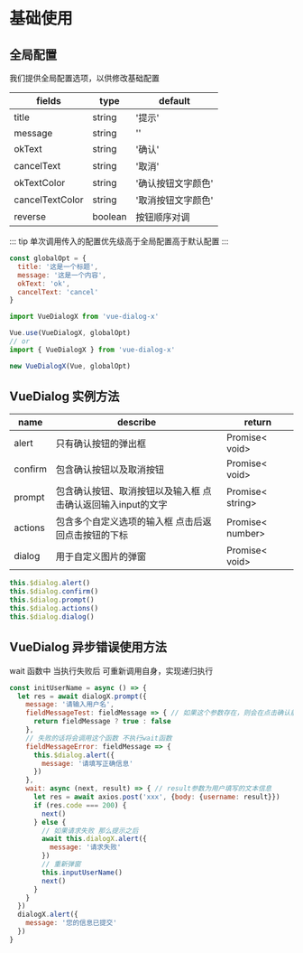 <script>
export default {
  mounted () {
    (adsbygoogle = window.adsbygoogle || []).push({
      google_ad_client: "ca-pub-6177820902567416",
      enable_page_level_ads: true
    });
    let dialogX = new window.VueDialogX(window.Vue, {
      okTextColor: 'red',
      cancelTextColor: 'green'
    })
    window.dialogX = dialogX
  },
  methods: {
    createDialog () {
      this.dialogX = new window.VueDialogX(window.Vue)
    },
    async buy () {
      if (!this.dialogX) this.createDialog()
      await this.dialogX.confirm({message: '点击确认后购买', wait: next => setTimeout(() => next(), 1500)})
      this.dialogX.alert({message: '购买成功'})
    },
    confirm () {
      if (!this.dialogX) this.createDialog()
      this.dialogX.confirm({title: '这是一个标题', message: '这是一个内容', okText: '去登陆'})
    }
  }
}
</script>


# 基础使用

## 全局配置

<template>
<button class="button" @click="confirm">confirm</button>
</template>

我们提供全局配置选项，以供修改基础配置


fields|type|default
|--   |-|-|
|title|string|'提示'|
|message|string|''|
|okText|string|'确认'|
|cancelText|string|'取消'|
|okTextColor|string|'确认按钮文字颜色'|
|cancelTextColor|string|'取消按钮文字颜色'|
|reverse | boolean | 按钮顺序对调 |

::: tip
单次调用传入的配置优先级高于全局配置高于默认配置
:::

``` js
const globalOpt = {
  title: '这是一个标题',
  message: '这是一个内容',
  okText: 'ok',
  cancelText: 'cancel'
}

import VueDialogX from 'vue-dialog-x'

Vue.use(VueDialogX, globalOpt)
// or
import { VueDialogX } from 'vue-dialog-x'

new VueDialogX(Vue, globalOpt)
```

## VueDialog 实例方法

name|describe|return
|---|-------|------|
alert|只有确认按钮的弹出框|Promise< void>
confirm|包含确认按钮以及取消按钮|Promise< void>
prompt|包含确认按钮、取消按钮以及输入框 点击确认返回输入input的文字|Promise< string>
actions|包含多个自定义选项的输入框 点击后返回点击按钮的下标|Promise< number>
dialog|用于自定义图片的弹窗|Promise< void>

``` js
this.$dialog.alert()
this.$dialog.confirm()
this.$dialog.prompt()
this.$dialog.actions()
this.$dialog.dialog()
```

## VueDialog 异步错误使用方法

wait 函数中 当执行失败后 可重新调用自身，实现递归执行

``` js
const initUserName = async () => {
  let res = await dialogX.prompt({
    message: '请输入用户名',
    fieldMessageTest: fieldMessage => { // 如果这个参数存在，则会在点击确认前校验该参数。如果返回false，将不会继续执行并且调用fieldMessageError函数 必须返回布尔值
      return fieldMessage ? true : false
    },
    // 失败的话将会调用这个函数 不执行wait函数
    fieldMessageError: fieldMessage => {
      this.$dialog.alert({
        message: '请填写正确信息'
      })
    },
    wait: async (next, result) => { // result参数为用户填写的文本信息
      let res = await axios.post('xxx', {body: {username: result}})
      if (res.code === 200) {
        next()
      } else {
        // 如果请求失败 那么提示之后
        await this.dialogX.alert({
          message: '请求失败'
        })
        // 重新弹窗
        this.inputUserName()
        next()
      }
    }
  })
  dialogX.alert({
    message: '您的信息已提交'
  })
}
```